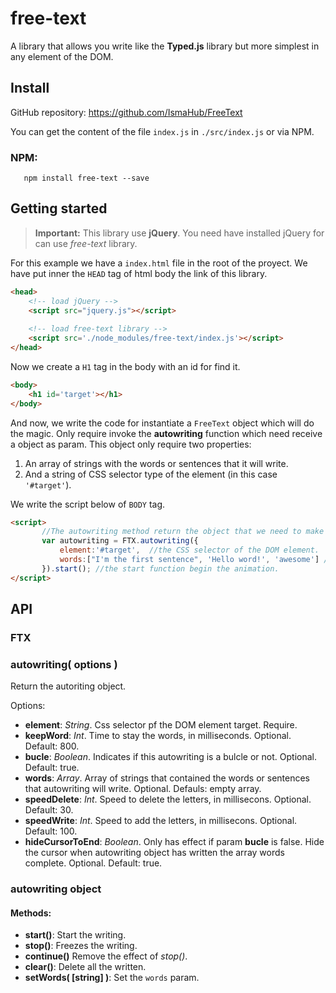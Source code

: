 # free-text
A library that allows you write like the **Typed.js** library but more simplest in any element of the DOM.

## Install
GitHub repository: https://github.com/IsmaHub/FreeText

You can get the content of the file ``index.js`` in ``./src/index.js`` or via NPM.

### NPM:

```
   npm install free-text --save 
```



## Getting started
>**Important:** This library use **jQuery**. You need have installed jQuery for can use *free-text* library.
>

For this example we have a ``index.html`` file in the root of the proyect. We have put inner the ``HEAD`` tag of html body the link of this library.

```html
<head>
    <!-- load jQuery -->
    <script src="jquery.js"></script>
    
    <!-- load free-text library -->
    <script src='./node_modules/free-text/index.js'></script>
</head>
```

Now we create a ``H1`` tag in the body with an id for find it.

```html
<body>
    <h1 id='target'></h1>
</body>
```

And now, we write the code for instantiate a ``FreeText`` object which will do the magic.
Only require invoke the **autowriting** function which need receive a object as param. This object only require two properties:

1. An array of strings with the words or sentences that it will write. 
2. And a string of CSS selector type of the element (in this case ``'#target'``).


We write the script below of ``BODY`` tag.

 ```html
 <script>
        //The autowriting method return the object that we need to make the animation.
        var autowriting = FTX.autowriting({
            element:'#target',  //the CSS selector of the DOM element.
            words:["I'm the first sentence", 'Hello word!', 'awesome'] //sentences or words that will do write
        }).start(); //the start function begin the animation.
 </script>
 ```

## API

### FTX

### autowriting( options )
Return the autoriting object.

 Options:
 * **element**: *String*. Css selector pf the DOM element target. Require.
 * **keepWord**: *Int*. Time to stay the words, in milliseconds. Optional. Default: 800.
 * **bucle**: *Boolean*. Indicates if this autowriting is a bulcle or not. Optional. Default: true.
 * **words**: *Array*. Array of strings that contained the words or sentences that autowriting will write. Optional. Defauls: empty array.
 * **speedDelete**: *Int*. Speed to delete the letters, in millisecons. Optional. Default: 30.
 * **speedWrite**:  *Int*. Speed to add the letters, in millisecons. Optional. Default: 100.
 * **hideCursorToEnd**: *Boolean*. Only has effect if param **bucle** is false. Hide the cursor when autowriting object has written the array words complete. Optional. Default: true.

### autowriting object 
#### Methods:

* **start()**: Start the writing.
* **stop()**: Freezes the writing.
* **continue()** Remove the effect of *stop()*.
* **clear()**: Delete all the written.
* **setWords( [string] )**: Set the ``words`` param.
